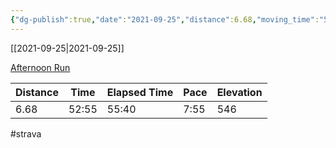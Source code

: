 ```yaml
---
{"dg-publish":true,"date":"2021-09-25","distance":6.68,"moving_time":"52:55","elapsed_time":"55:40","pace":"7:55","total_elevation_gain":546,"url":"https://www.strava.com/activities/6019591959","permalink":"/01-personal/strava/2021-09-25-afternoon-run/","dgPassFrontmatter":true}
---
```



[[2021-09-25\|2021-09-25]]

[Afternoon Run](https://www.strava.com/activities/6019591959)

| Distance | Time  | Elapsed Time | Pace | Elevation |
| -------- | ----- | ------------ | ---- | --------- |
| 6.68     | 52:55 | 55:40        | 7:55 | 546       |




#strava
